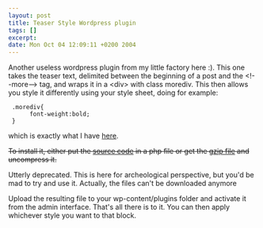 ```yaml
--- 
layout: post
title: Teaser Style Wordpress plugin
tags: []
excerpt:
date: Mon Oct 04 12:09:11 +0200 2004
---
```

Another useless wordpress plugin from my little factory here :). This one takes the teaser text, delimited between the beginning of a post and the &lt;!--more--&gt; tag, and wraps it in a &lt;div&gt; with class morediv. This then allows you style it differently using your style sheet, doing for example:

     .morediv{
          font-weight:bold;
     }

which is exactly what I have <a href="http://jfoucher.com/author-page-wordpress-plugin/">here</a>.

<del datetime="2011-04-28T11:11:42+00:00">To install it, either put the <a href="http://jfoucher.com/source/morediv/">source code</a> in a php file or get the <a href="http://jfoucher.com/source/morediv.gz">gzip file</a> and uncompress it.</del>

Utterly deprecated. This is here for archeological perspective, but you'd be mad to try and use it. Actually, the files can't be downloaded anymore

Upload the resulting file to your wp-content/plugins folder and activate it from the admin interface. That's all there is to it. You can then apply whichever style you want to that block.
